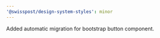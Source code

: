 ```yaml
---
'@swisspost/design-system-styles': minor
---
```


Added automatic migration for bootstrap button component.
